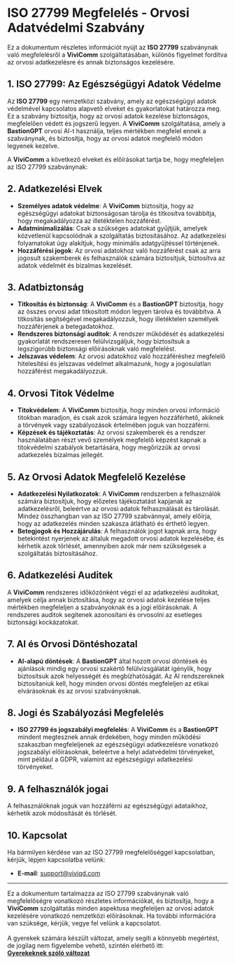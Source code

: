 # ISO 27799 Megfelelés - Orvosi Adatvédelmi Szabvány

Ez a dokumentum részletes információt nyújt az **ISO 27799** szabványnak való megfelelésről a **ViviComm** szolgáltatásában, különös figyelmet fordítva az orvosi adatkezelésre és annak biztonságos kezelésére.

## 1. ISO 27799: Az Egészségügyi Adatok Védelme

Az **ISO 27799** egy nemzetközi szabvány, amely az egészségügyi adatok védelmével kapcsolatos alapvető elveket és gyakorlatokat határozza meg. Ez a szabvány biztosítja, hogy az orvosi adatok kezelése biztonságos, megfelelően védett és jogszerű legyen. A **ViviComm** szolgáltatása, amely a **BastionGPT** orvosi AI-t használja, teljes mértékben megfelel ennek a szabványnak, és biztosítja, hogy az orvosi adatok megfelelő módon legyenek kezelve.

A **ViviComm** a következő elveket és előírásokat tartja be, hogy megfeleljen az ISO 27799 szabványnak:

## 2. Adatkezelési Elvek

- **Személyes adatok védelme**: A **ViviComm** biztosítja, hogy az egészségügyi adatokat biztonságosan tárolja és titkosítva továbbítja, hogy megakadályozza az illetéktelen hozzáférést.
- **Adatminimalizálás**: Csak a szükséges adatokat gyűjtjük, amelyek közvetlenül kapcsolódnak a szolgáltatás biztosításához. Az adatkezelési folyamatokat úgy alakítjuk, hogy minimális adatgyűjtéssel történjenek.
- **Hozzáférési jogok**: Az orvosi adatokhoz való hozzáférést csak az arra jogosult szakemberek és felhasználók számára biztosítjuk, biztosítva az adatok védelmét és bizalmas kezelését.

## 3. Adatbiztonság

- **Titkosítás és biztonság**: A **ViviComm** és a **BastionGPT** biztosítja, hogy az összes orvosi adat titkosított módon legyen tárolva és továbbítva. A titkosítás segítségével megakadályozzuk, hogy illetéktelen személyek hozzáférjenek a betegadatokhoz.
- **Rendszeres biztonsági auditok**: A rendszer működését és adatkezelési gyakorlatát rendszeresen felülvizsgáljuk, hogy biztosítsuk a legszigorúbb biztonsági előírásoknak való megfelelést.
- **Jelszavas védelem**: Az orvosi adatokhoz való hozzáféréshez megfelelő hitelesítési és jelszavas védelmet alkalmazunk, hogy a jogosulatlan hozzáférést megakadályozzuk.

## 4. Orvosi Titok Védelme

- **Titokvédelem**: A **ViviComm** biztosítja, hogy minden orvosi információ titokban maradjon, és csak azok számára legyen hozzáférhető, akiknek a törvények vagy szabályozások értelmében joguk van hozzáférni.
- **Képzések és tájékoztatás**: Az orvosi szakemberek és a rendszer használatában részt vevő személyek megfelelő képzést kapnak a titokvédelmi szabályok betartására, hogy megőrizzük az orvosi adatkezelés bizalmas jellegét.

## 5. Az Orvosi Adatok Megfelelő Kezelése

- **Adatkezelési Nyilatkozatok**: A **ViviComm** rendszerben a felhasználók számára biztosítjuk, hogy előzetes tájékoztatást kapjanak az adatkezelésről, beleértve az orvosi adatok felhasználását és tárolását. Mindez összhangban van az ISO 27799 szabvánnyal, amely előírja, hogy az adatkezelés minden szakasza átlátható és érthető legyen.
- **Betegjogok és Hozzájárulás**: A felhasználók jogot kapnak arra, hogy betekintést nyerjenek az általuk megadott orvosi adatok kezelésébe, és kérhetik azok törlését, amennyiben azok már nem szükségesek a szolgáltatás biztosításához.

## 6. Adatkezelési Auditek

A **ViviComm** rendszeres időközönként végzi el az adatkezelési auditokat, amelyek célja annak biztosítása, hogy az orvosi adatok kezelése teljes mértékben megfeleljen a szabványoknak és a jogi előírásoknak. A rendszeres auditok segítenek azonosítani és orvosolni az esetleges biztonsági kockázatokat.

## 7. AI és Orvosi Döntéshozatal

- **AI-alapú döntések**: A **BastionGPT** által hozott orvosi döntések és ajánlások mindig egy orvosi szakértő felülvizsgálatát igénylik, hogy biztosítsuk azok helyességét és megbízhatóságát. Az AI rendszereknek biztosítaniuk kell, hogy minden orvosi döntés megfeleljen az etikai elvárásoknak és az orvosi szabványoknak.

## 8. Jogi és Szabályozási Megfelelés

- **ISO 27799 és jogszabályi megfelelés**: A **ViviComm** és a **BastionGPT** mindent megtesznek annak érdekében, hogy minden működési szakaszban megfeleljenek az egészségügyi adatkezelésre vonatkozó jogszabályi előírásoknak, beleértve a helyi adatvédelmi törvényeket, mint például a GDPR, valamint az egészségügyi adatkezelési törvényeket.

## 9. A felhasználók jogai

A felhasználóknak joguk van hozzáférni az egészségügyi adataikhoz, kérhetik azok módosítását és törlését.

## 10. Kapcsolat

Ha bármilyen kérdése van az ISO 27799 megfelelőséggel kapcsolatban, kérjük, lépjen kapcsolatba velünk:
- **E-mail**: [support@viviqd.com](mailto:support@viviqd.com)

---

Ez a dokumentum tartalmazza az ISO 27799 szabványnak való megfelelőségre vonatkozó részletes információkat, és biztosítja, hogy a **ViviComm** szolgáltatás minden aspektusa megfeleljen az orvosi adatok kezelésére vonatkozó nemzetközi előírásoknak. Ha további információra van szüksége, kérjük, vegye fel velünk a kapcsolatot.
<br/>
<br/>
A gyerekek számára készült változat, amely segíti a könnyebb megértést,<br/> de jogilag nem figyelembe vehető, szintén elérhető itt:  
[**Gyerekeknek szóló változat**](../easy/easy-iso-27799-compliance.md)
